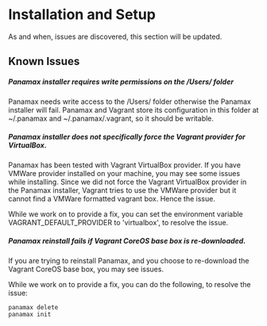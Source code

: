 # Installation and Setup
As and when, issues are discovered, this section will be updated.

## Known Issues


##### Panamax installer requires write permissions on the /Users/<username> folder
Panamax needs write access to the /Users/<username> folder otherwise the Panamax installer will fail. Panamax and Vagrant store its configuration in this folder at ~/.panamax and ~/.panamax/.vagrant, so it should be writable.

##### Panamax installer does not specifically force the Vagrant provider for VirtualBox.
Panamax has been tested with Vagrant VirtualBox provider. If you have VMWare provider installed on your machine, you may see some issues while installing. Since we did not force the Vagrant VirtualBox provider in the Panamax installer, Vagrant tries to use the VMWare provider but it cannot find a VMWare formatted vagrant box. Hence the issue.

While we work on to provide a fix, you can set the environment variable VAGRANT_DEFAULT_PROVIDER to 'virtualbox', to resolve the issue. 

##### Panamax reinstall fails if Vagrant CoreOS base box is re-downloaded.
If you are trying to reinstall Panamax, and you choose to re-download the Vagrant CoreOS base box, you may see issues.

While we work on to provide a fix, you can do the following, to resolve the issue:

    panamax delete
    panamax init

